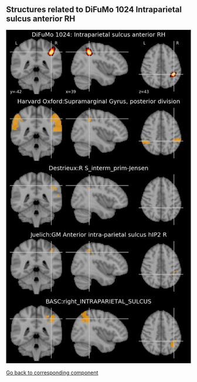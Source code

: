 


## Structures related to DiFuMo 1024 Intraparietal sulcus anterior RH

![150](150.jpg "Structures related to DiFuMo 1024 Intraparietal sulcus anterior RH")

[Go back to corresponding component](https://parietal-inria.github.io/DiFuMo/1024/html/150.html)
